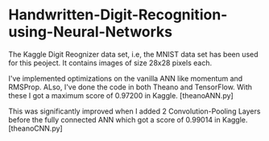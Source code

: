 # Handwritten-Digit-Recognition-using-Neural-Networks

The Kaggle Digit Reognizer data set, i.e, the MNIST data set has been used for this peoject. It contains images of size 28x28 pixels each.

I've implemented optimizations on the vanilla ANN like momentum and RMSProp. ALso, I've done the code in both Theano and TensorFlow. With these I got a maximum score of 0.97200 in Kaggle. [theanoANN.py]

This was significantly improved when I added 2 Convolution-Pooling Layers before the fully connected ANN which got a score of 0.99014 in Kaggle. [theanoCNN.py]

